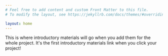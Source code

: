 ```yaml
---
# Feel free to add content and custom Front Matter to this file.
# To modify the layout, see https://jekyllrb.com/docs/themes/#overriding-theme-defaults

layout: home
---
```

This is where introductory materials will go when you add them for the whole project. It's the first introductory materials link when you click your project! 
